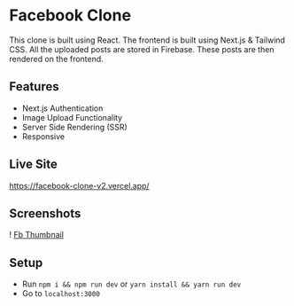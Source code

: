 # Facebook Clone

This clone is built using React. The frontend is built using Next.js & Tailwind CSS. All the uploaded posts are stored in Firebase. These posts are then rendered on the frontend.

## Features

- Next.js Authentication
- Image Upload Functionality
- Server Side Rendering (SSR)
- Responsive

## Live Site

https://facebook-clone-v2.vercel.app/

## Screenshots

! [Fb Thumbnail](fb_thumbnail.png)

## Setup

- Run `npm i && npm run dev` or `yarn install && yarn run dev`
- Go to `localhost:3000`
